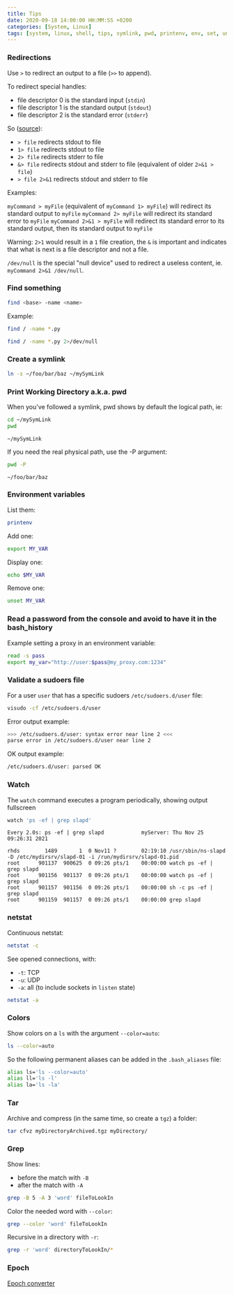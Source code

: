 ```yaml
---
title: Tips
date: 2020-09-18 14:00:00 HH:MM:SS +0200
categories: [System, Linux]
tags: [system, linux, shell, tips, symlink, pwd, printenv, env, set, unset, password, sudo, sudoers, user, group, find]
---
```


### Redirections

Use `>` to redirect an output to a file (`>>` to append).

To redirect special handles:

* file descriptor 0 is the standard input (`stdin`)
* file descriptor 1 is the standard output (`stdout`)
* file descriptor 2 is the standard error (`stderr`)

So ([source](https://askubuntu.com/a/350216)):

* `> file` redirects stdout to file
* `1> file` redirects stdout to file
* `2> file` redirects stderr to file
* `&> file` redirects stdout and stderr to file (equivalent of older `2>&1 > file`)
* `> file 2>&1` redirects stdout and stderr to file

Examples:

`myCommand > myFile` (equivalent of `myCommand 1> myFile`) will redirect its standard output to `myFile`
`myCommand 2> myFile` will redirect its standard error to `myFile`
`myCommand 2>&1 > myFile` will redirect its standard error to its standard output, then its standard output to `myFile`

Warning: `2>1` would result in a `1` file creation, the `&` is important and indicates that what is next is a file descriptor and not a file.

`/dev/null` is the special "null device" used to redirect a useless content, ie. `myCommand 2>&1 /dev/null`.

### Find something

```bash
find <base> -name <name>
```

Example:

```bash
find / -name *.py
```

```bash
find / -name *.py 2>/dev/null
```

### Create a symlink

```bash
ln -s ~/foo/bar/baz ~/mySymLink
```

### Print Working Directory a.k.a. pwd

When you've followed a symlink, pwd shows by default the logical path, ie:

```bash
cd ~/mySymLink
pwd
```

```text
~/mySymLink
```

If you need the real physical path, use the -P argument:

```bash
pwd -P
```

```text
~/foo/bar/baz
```

### Environment variables

List them:

```bash
printenv 
```

Add one:

```bash
export MY_VAR 
```

Display one:

```bash
echo $MY_VAR 
```

Remove one:

```bash
unset MY_VAR 
```

### Read a password from the console and avoid to have it in the bash_history

Example setting a proxy in an environment variable:

```bash
read -s pass
export my_var="http://user:$pass@my_proxy.com:1234"
```

### Validate a sudoers file

For a user `user` that has a specific sudoers `/etc/sudoers.d/user` file:

```bash
visudo -cf /etc/sudoers.d/user
```

Error output example:

```bash
>>> /etc/sudoers.d/user: syntax error near line 2 <<<
parse error in /etc/sudoers.d/user near line 2
```

OK output example:

```bash
/etc/sudoers.d/user: parsed OK
```

### Watch

The `watch` command executes a program periodically, showing output fullscreen

```bash
watch 'ps -ef | grep slapd'
```

```text
Every 2.0s: ps -ef | grep slapd            myServer: Thu Nov 25 09:26:31 2021

rhds        1489       1  0 Nov11 ?        02:19:10 /usr/sbin/ns-slapd -D /etc/mydirsrv/slapd-01 -i /run/mydirsrv/slapd-01.pid
root      901137  900625  0 09:26 pts/1    00:00:00 watch ps -ef | grep slapd
root      901156  901137  0 09:26 pts/1    00:00:00 watch ps -ef | grep slapd
root      901157  901156  0 09:26 pts/1    00:00:00 sh -c ps -ef | grep slapd
root      901159  901157  0 09:26 pts/1    00:00:00 grep slapd
```

### netstat

Continuous netstat:

```bash
netstat -c
```

See opened connections, with:

* `-t`: TCP
* `-u`: UDP
* `-a`: all (to include sockets in `listen` state)
  
```bash
netstat -a
```

### Colors

Show colors on a `ls` with the argument `--color=auto`:

```bash
ls --color=auto
```

So the following permanent aliases can be added in the `.bash_aliases` file:

```bash
alias ls='ls --color=auto'
alias ll='ls -l'
alias la='ls -la'
```

### Tar

Archive and compress (in the same time, so create a `tgz`) a folder:

```bash
tar cfvz myDirectoryArchived.tgz myDirectory/
```

### Grep

Show lines:

* before the match with `-B`
* after the match with `-A`

```bash
grep -B 5 -A 3 'word' fileToLookIn
```

Color the needed word with `--color`:

```bash
grep --color 'word' fileToLookIn
```

Recursive in a directory with `-r`:

```bash
grep -r 'word' directoryToLookIn/*
```

### Epoch

[Epoch converter](https://www.epochconverter.com/)
